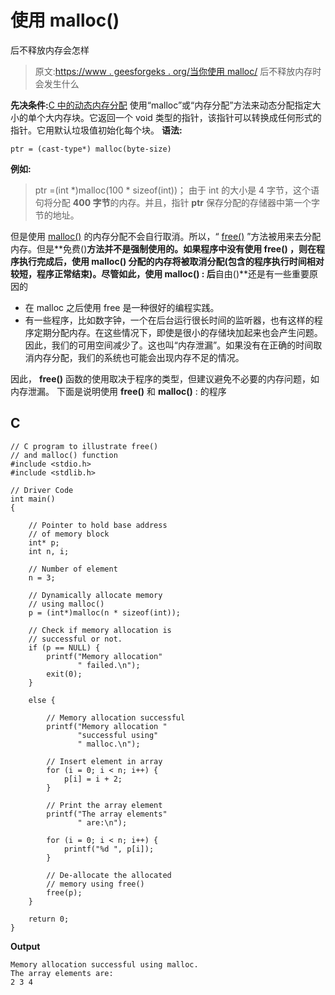 # 使用 malloc()

后不释放内存会怎样

> 原文:[https://www . geesforgeks . org/当你使用 malloc/](https://www.geeksforgeeks.org/what-happens-when-you-dont-free-memory-after-using-malloc/) 后不释放内存时会发生什么

**先决条件:**[C 中的动态内存分配](https://www.geeksforgeeks.org/dynamic-memory-allocation-in-c-using-malloc-calloc-free-and-realloc/)
使用“malloc”或“内存分配”方法来动态分配指定大小的单个大内存块。它返回一个 void 类型的指针，该指针可以转换成任何形式的指针。它用默认垃圾值初始化每个块。
**语法:**

```
ptr = (cast-type*) malloc(byte-size)
```

**例如:**

> ptr =(int *)malloc(100 * sizeof(int))；
> 由于 int 的大小是 4 字节，这个语句将分配 **400 字节**的内存。并且，指针 **ptr** 保存分配的存储器中第一个字节的地址。

但是使用 [malloc()](https://www.geeksforgeeks.org/dynamic-memory-allocation-in-c-using-malloc-calloc-free-and-realloc/) 的内存分配不会自行取消。所以，“ [free()](https://www.geeksforgeeks.org/g-fact-30/) ”方法被用来去分配内存。但是**免费()**方法并不是强制使用的。如果程序中没有使用 **free()** ，则在程序执行完成后，使用 **malloc()** 分配的内存将被取消分配(包含的程序执行时间相对较短，程序正常结束)。尽管如此，使用 **malloc()** :
后**自由()**还是有一些重要原因的

*   在 malloc 之后使用 free 是一种很好的编程实践。
*   有一些程序，比如数字钟，一个在后台运行很长时间的监听器，也有这样的程序定期分配内存。在这些情况下，即使是很小的存储块加起来也会产生问题。因此，我们的可用空间减少了。这也叫“内存泄漏”。如果没有在正确的时间取消内存分配，我们的系统也可能会出现内存不足的情况。

因此， **free()** 函数的使用取决于程序的类型，但建议避免不必要的内存问题，如内存泄漏。
下面是说明使用 **free()** 和 **malloc()** :
的程序

## C

```
// C program to illustrate free()
// and malloc() function
#include <stdio.h>
#include <stdlib.h>

// Driver Code
int main()
{

    // Pointer to hold base address
    // of memory block
    int* p;
    int n, i;

    // Number of element
    n = 3;

    // Dynamically allocate memory
    // using malloc()
    p = (int*)malloc(n * sizeof(int));

    // Check if memory allocation is
    // successful or not.
    if (p == NULL) {
        printf("Memory allocation"
               " failed.\n");
        exit(0);
    }

    else {

        // Memory allocation successful
        printf("Memory allocation "
               "successful using"
               " malloc.\n");

        // Insert element in array
        for (i = 0; i < n; i++) {
            p[i] = i + 2;
        }

        // Print the array element
        printf("The array elements"
               " are:\n");

        for (i = 0; i < n; i++) {
            printf("%d ", p[i]);
        }

        // De-allocate the allocated
        // memory using free()
        free(p);
    }

    return 0;
}
```

**Output**

```
Memory allocation successful using malloc.
The array elements are:
2 3 4 
```